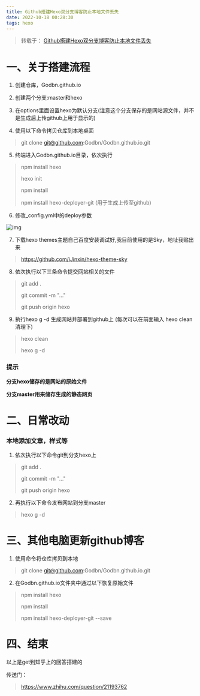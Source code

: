 ```yaml
---
title: Github搭建Hexo双分支博客防止本地文件丢失 
date: 2022-10-18 00:28:30
tags: hexo
---
```



> 转载于： [Github搭建Hexo双分支博客防止本地文件丢失](https://www.jianshu.com/p/7d8df0de1fc7)



# 一、关于搭建流程

1. 创建仓库，Godbn.github.io

2. 创建两个分支:master和hexo

3. 在options里面设置hexo为默认分支(注意这个分支保存的是网站源文件，并不是生成后上传github上用于显示的)

4. 使用以下命令拷贝仓库到本地桌面

> git clone git@github.com:Godbn/Godbn.github.io.git

5. 终端进入Godbn.github.io目录，依次执行

>   npm install hexo
>
>   hexo init
>
>   npm install
>
>   npm install hexo-deployer-git (用于生成上传至github)

6. 修改_config.yml中的deploy参数

![img](https:////upload-images.jianshu.io/upload_images/4797359-7085b85ebbfdd97d.png?imageMogr2/auto-orient/strip|imageView2/2/w/374/format/webp)

7. 下载hexo themes主题自己百度安装调试好,我目前使用的是Sky，地址我贴出来

> https://github.com/iJinxin/hexo-theme-sky

8. 依次执行以下三条命令提交网站相关的文件

> git add .
>
> git commit -m "..."
>
> git push origin hexo

9. 执行hexo g -d 生成网站并部署到github上 (每次可以在前面输入 hexo clean 清理下)

> hexo clean
>
> hexo g -d

### 提示

**分支hexo储存的是网站的原始文件**

**分支master用来储存生成的静态网页**

# 二、日常改动

### 本地添加文章，样式等

1. 依次执行以下命令git到分支hexo上

> git add .
>
> git commit -m "..."
>
> git push origin hexo

2. 再执行以下命令发布网站到分支master

> hexo g -d

# 三、其他电脑更新github博客

1. 使用命令将仓库拷贝到本地

> git clone git@github.com:Godbn/Godbn.github.io.git

2. 在Godbn.github.io文件夹中通过以下恢复原始文件

> npm install hexo
>
> npm install
>
> npm install hexo-deployer-git --save

# 四、结束

以上是get到知乎上的回答搭建的

传送门：

> https://www.zhihu.com/question/21193762


